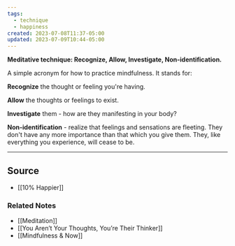 ```yaml
---
tags:
  - technique
  - happiness
created: 2023-07-08T11:37-05:00
updated: 2023-07-09T10:44-05:00
---
```

**Meditative technique: Recognize, Allow, Investigate, Non-identification.**

A simple acronym for how to practice mindfulness. It stands for:

**Recognize** the thought or feeling you're having.

**Allow** the thoughts or feelings to exist.

**Investigate** them - how are they manifesting in your body?

**Non-identification** - realize that feelings and sensations are fleeting. They don't have any more importance than that which you give them. They, like everything you experience, will cease to be.

---

## Source
- [[10% Happier]]

### Related Notes
- [[Meditation]] 
- [[You Aren’t Your Thoughts, You’re Their Thinker]] 
- [[Mindfulness & Now]]